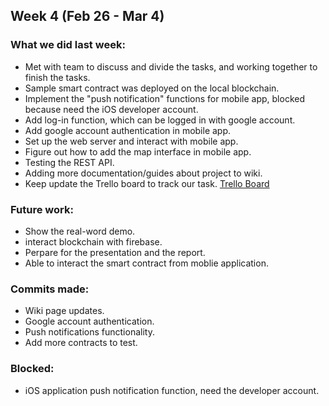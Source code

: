 ## Week 4 (Feb 26 - Mar 4)

### What we did last week:
* Met with team to discuss and divide the tasks, and working together to finish the tasks. 
* Sample smart contract was deployed on the local blockchain. 
* Implement the "push notification" functions for mobile app, blocked because need the iOS developer account. 
* Add log-in function, which can be logged in with google account.
* Add google account authentication in mobile app. 
* Set up the web server and interact with mobile app. 
* Figure out how to add the map interface in mobile app. 
* Testing the REST API. 
* Adding more documentation/guides about project to wiki.
* Keep update the Trello board to track our task. [Trello Board](https://trello.com/b/ukfAJEwb/spicy-chicken)

### Future work:
* Show the real-word demo.
* interact blockchain with firebase.  
* Perpare for the presentation and the report. 
* Able to interact the smart contract from moblie application.

### Commits made:
* Wiki page updates.
* Google account authentication.
* Push notifications functionality. 
* Add more contracts to test.

### Blocked:
* iOS application push notification function, need the developer account. 
